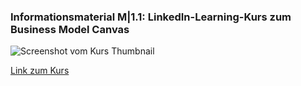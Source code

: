 <!--include-start-->
### Informationsmaterial M|1.1: LinkedIn-Learning-Kurs zum Business Model Canvas

![Screenshot vom Kurs Thumbnail](https://herr-nm.github.io/MMBbS_KDM_LF12/bilder/kap_01_M1.1_linkedin_canvas.png)

[Link zum Kurs](https://www.linkedin.com/learning-login/share?account=68522354&forceAccount=false&redirect=https%3A%2F%2Fwww.linkedin.com%2Flearning%2Fgeschaftsmodelle-mit-dem-business-model-canvas-entwickeln%3Ftrk%3Dshare_ent_url%26shareId%3DkUdBW8R1SXGqL48lFOlMXg%253D%253D)
<!--include-end-->